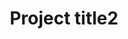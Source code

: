 ---
thumbnail: https://via.placeholder.com/256x144
filter: frontend
category: Frontend
title: Project title2
link: https://serioussirius.github.io/
---